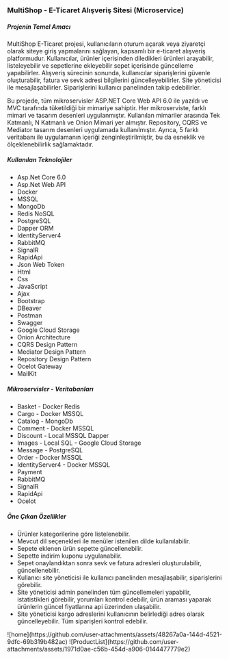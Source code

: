 <h3>MultiShop - E-Ticaret Alışveriş Sitesi (Microservice)</h3>
<h5>Projenin Temel Amacı</h5>
<p>MultiShop E-Ticaret projesi, kullanıcıların oturum açarak veya ziyaretçi olarak siteye giriş yapmalarını sağlayan, kapsamlı bir e-ticaret alışveriş platformudur. Kullanıcılar, ürünler içerisinden diledikleri ürünleri arayabilir, listeleyebilir ve sepetlerine ekleyebilir sepet içerisinde güncelleme yapabilirler. Alışveriş sürecinin sonunda, kullanıcılar siparişlerini güvenle oluşturabilir, fatura ve sevk adresi bilgilerini güncelleyebilirler. Site yöneticisi ile mesajlaşabilirler. Siparişlerini kullanıcı panelinden takip edebilirler.</p>
<p>
    Bu projede, tüm mikroservisler ASP.NET Core Web API 6.0 ile yazıldı ve MVC tarafında tüketildiği bir mimariye sahiptir. Her mikroserviste, farklı mimari ve tasarım desenleri uygulanmıştır. Kullanılan mimariler arasında Tek Katmanlı, N Katmanlı ve Onion Mimari yer almıştır. Repository, CQRS ve Mediator tasarım desenleri uygulamada kullanılmıştır. Ayrıca, 5 farklı veritabanı ile uygulamanın içeriği zenginleştirilmiştir, bu da esneklik ve ölçeklenebilirlik sağlamaktadır.
</p>
<h5>Kullanılan Teknolojiler</h5>
<ul>
    <li>Asp.Net Core 6.0</li>
    <li>Asp.Net Web API</li>
    <li>Docker</li>
    <li>MSSQL</li>
    <li>MongoDb</li>
    <li>Redis NoSQL</li>
    <li>PostgreSQL</li>
    <li>Dapper ORM</li>
    <li>IdentityServer4</li>
    <li>RabbitMQ</li>
    <li>SignalR</li>
    <li>RapidApi</li>
    <li>Json Web Token</li>
    <li>Html</li>
    <li>Css</li>
    <li>JavaScript</li>
    <li>Ajax</li>
    <li>Bootstrap</li>
    <li>DBeaver</li>
    <li>Postman</li>
    <li>Swagger</li>
    <li>Google Cloud Storage</li>
    <li>Onion Architecture</li>
    <li>CQRS Design Pattern</li>
    <li>Mediator Design Pattern</li>
    <li>Repository Design Pattern</li>
    <li>Ocelot Gateway</li>
    <li>MailKit</li>
</ul>
<h5>Mikroservisler - Veritabanları</h5>
<ul>
    <li>Basket - Docker Redis</li>
    <li>Cargo - Docker MSSQL</li>
    <li>Catalog - MongoDb</li>
    <li>Comment - Docker MSSQL</li>
    <li>Discount - Local MSSQL Dapper</li>
    <li>Images - Local SQL - Google Cloud Storage</li>
    <li>Message - PostgreSQL</li>
    <li>Order - Docker MSSQL</li>
    <li>IdentityServer4 - Docker MSSQL</li>
    <li>Payment</li>
    <li>RabbitMQ</li>
    <li>SignalR</li>
    <li>RapidApi</li>
    <li>Ocelot</li>
</ul>
<h5>Öne Çıkan Özellikler</h5>
<ul>
    <li>Ürünler kategorilerine göre listelenebilir.</li>
    <li>Mevcut dil seçenekleri ile menüler istenilen dilde kullanılabilir.</li>
    <li>Sepete eklenen ürün sepette güncellenebilir.</li>
    <li>Sepette indirim kuponu uygulanabilir.</li>
    <li>Sepet onaylandıktan sonra sevk ve fatura adresleri oluşturulabilir, güncellenebilir.</li>
    <li>Kullanıcı site yöneticisi ile kullanıcı panelinden mesajlaşabilir, siparişlerini görebilir.</li>
    <li>Site yöneticisi admin panelinden tüm güncellemeleri yapabilir, istatistikleri görebilir, yorumları kontrol edebilir, ürün araması yaparak ürünlerin güncel fiyatlarına api üzerinden ulaşabilir.</li>
    <li>Site yöneticisi kargo adreslerini kullanıcının belirlediği adres olarak güncelleyebilir. Tüm siparişleri kontrol edebilir.</li>            
</ul>
![home](https://github.com/user-attachments/assets/48267a0a-144d-4521-9dfc-69b319b482ac)
![ProductList](https://github.com/user-attachments/assets/1971d0ae-c56b-454d-a906-0144477779e2)
